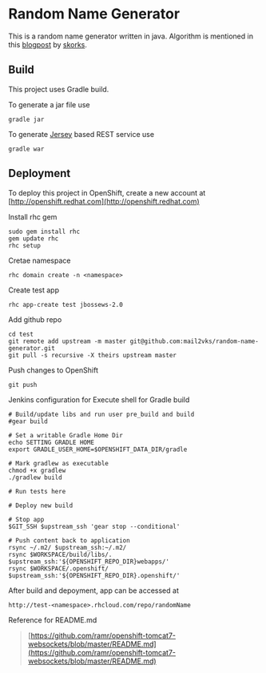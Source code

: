 Random Name Generator
=====================

This is a random name generator written in java. Algorithm is mentioned in this [blogpost](http://www.skorks.com/2009/07/how-to-write-a-name-generator-in-ruby/) by [skorks](https://github.com/skorks).

Build
-----
This project uses Gradle build. 

To generate a jar file use

    gradle jar
    
To generate [Jersey](https://jersey.java.net/) based REST service use

    gradle war

Deployment
----------

To deploy this project in OpenShift, create a new account at [http://openshift.redhat.com](http://openshift.redhat.com)

Install rhc gem

    sudo gem install rhc
    gem update rhc
    rhc setup

Cretae namespace

    rhc domain create -n <namespace>

Create test app

    rhc app-create test jbossews-2.0

Add github repo

    cd test
    git remote add upstream -m master git@github.com:mail2vks/random-name-generator.git
    git pull -s recursive -X theirs upstream master 

Push changes to OpenShift

    git push

Jenkins configuration for Execute shell for Gradle build

    # Build/update libs and run user pre_build and build
    #gear build

    # Set a writable Gradle Home Dir
    echo SETTING GRADLE HOME
    export GRADLE_USER_HOME=$OPENSHIFT_DATA_DIR/gradle
 
    # Mark gradlew as executable
    chmod +x gradlew
    ./gradlew build

    # Run tests here

    # Deploy new build

    # Stop app
    $GIT_SSH $upstream_ssh 'gear stop --conditional'

    # Push content back to application
    rsync ~/.m2/ $upstream_ssh:~/.m2/
    rsync $WORKSPACE/build/libs/. $upstream_ssh:'${OPENSHIFT_REPO_DIR}webapps/'
    rsync $WORKSPACE/.openshift/ $upstream_ssh:'${OPENSHIFT_REPO_DIR}.openshift/'

After build and depoyment, app can be accessed at 

    http://test-<namespace>.rhcloud.com/repo/randomName

Reference for README.md

> [https://github.com/ramr/openshift-tomcat7-websockets/blob/master/README.md](https://github.com/ramr/openshift-tomcat7-websockets/blob/master/README.md)

